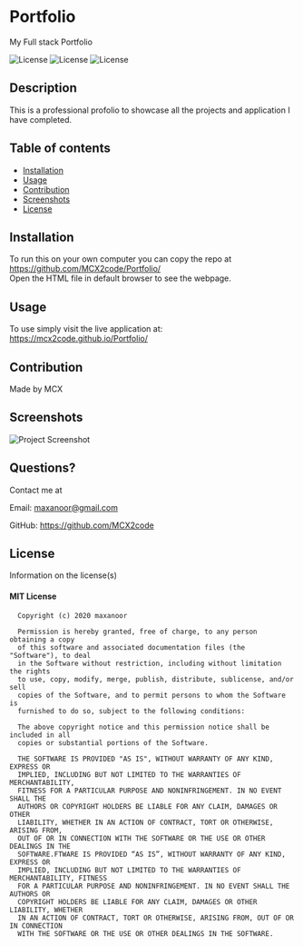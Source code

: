 # Portfolio
My Full stack Portfolio

  ![License](https://img.shields.io/badge/license-mit-informational.svg) 
  ![License](https://img.shields.io/badge/MCX-Success-green)
  ![License](https://img.shields.io/badge/GitHub-100000?style=for-the-badge&logo=github&logoColor=white)
  

  ## Description
  
  This is a professional profolio to showcase all the projects and application I have completed. 

  ## Table of contents

  * [Installation](#installation)
  * [Usage](#usage)
  * [Contribution](#contribution)
  * [Screenshots](#screenshots)
  * [License](#license)

  ## Installation

  To run this on your own computer you can copy the repo at https://github.com/MCX2code/Portfolio/ <br>
  Open the HTML file in default browser to see the webpage.

  ## Usage 

  To use simply visit the live application at: https://mcx2code.github.io/Portfolio/

  ## Contribution

  Made by MCX

  ## Screenshots

  ![Project Screenshot](https://raw.githubusercontent.com/MCX2code/Portfolio/main/Portfolio.png)  
  

  ## Questions?

  Contact me at 

  Email: maxanoor@gmail.com

  GitHub: https://github.com/MCX2code

  ## License

  Information on the license(s)

  
  #### MIT License

      Copyright (c) 2020 maxanoor

      Permission is hereby granted, free of charge, to any person obtaining a copy
      of this software and associated documentation files (the "Software"), to deal
      in the Software without restriction, including without limitation the rights
      to use, copy, modify, merge, publish, distribute, sublicense, and/or sell
      copies of the Software, and to permit persons to whom the Software is
      furnished to do so, subject to the following conditions:

      The above copyright notice and this permission notice shall be included in all
      copies or substantial portions of the Software.

      THE SOFTWARE IS PROVIDED "AS IS", WITHOUT WARRANTY OF ANY KIND, EXPRESS OR
      IMPLIED, INCLUDING BUT NOT LIMITED TO THE WARRANTIES OF MERCHANTABILITY,
      FITNESS FOR A PARTICULAR PURPOSE AND NONINFRINGEMENT. IN NO EVENT SHALL THE
      AUTHORS OR COPYRIGHT HOLDERS BE LIABLE FOR ANY CLAIM, DAMAGES OR OTHER
      LIABILITY, WHETHER IN AN ACTION OF CONTRACT, TORT OR OTHERWISE, ARISING FROM,
      OUT OF OR IN CONNECTION WITH THE SOFTWARE OR THE USE OR OTHER DEALINGS IN THE
      SOFTWARE.FTWARE IS PROVIDED “AS IS”, WITHOUT WARRANTY OF ANY KIND, EXPRESS OR 
      IMPLIED, INCLUDING BUT NOT LIMITED TO THE WARRANTIES OF MERCHANTABILITY, FITNESS 
      FOR A PARTICULAR PURPOSE AND NONINFRINGEMENT. IN NO EVENT SHALL THE AUTHORS OR 
      COPYRIGHT HOLDERS BE LIABLE FOR ANY CLAIM, DAMAGES OR OTHER LIABILITY, WHETHER 
      IN AN ACTION OF CONTRACT, TORT OR OTHERWISE, ARISING FROM, OUT OF OR IN CONNECTION 
      WITH THE SOFTWARE OR THE USE OR OTHER DEALINGS IN THE SOFTWARE.
      

  
